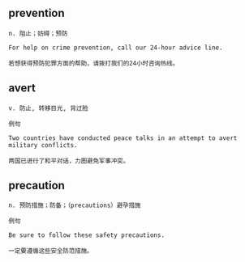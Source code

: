 ## prevention
```
n. 阻止；妨碍；预防

For help on crime prevention, call our 24-hour advice line.

若想获得预防犯罪方面的帮助，请拨打我们的24小时咨询热线。

```
## avert
```
v. 防止, 转移目光, 背过脸

例句

Two countries have conducted peace talks in an attempt to avert military conflicts.

两国已进行了和平对话，力图避免军事冲突。
```
## precaution
```
n. 预防措施；防备；（precautions）避孕措施

例句

Be sure to follow these safety precautions.

一定要遵循这些安全防范措施。
```